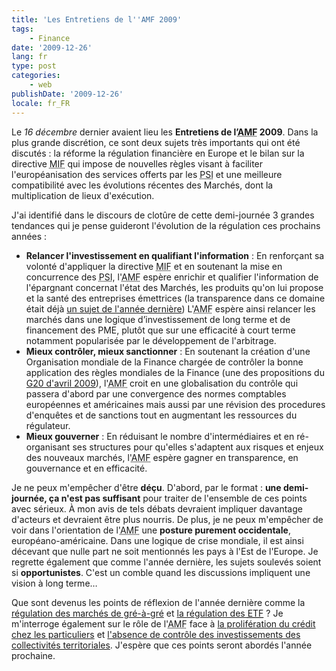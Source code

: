 ```yaml
---
title: 'Les Entretiens de l''AMF 2009'
tags:
    - Finance
date: '2009-12-26'
lang: fr
type: post
categories:
    - web
publishDate: '2009-12-26'
locale: fr_FR
---
```


Le _16 décembre_ dernier avaient lieu les **Entretiens de l’<abbr title="Autorité des Marchés Financiers">AMF</abbr> 2009**. Dans la plus grande discrétion, ce sont deux sujets très importants qui ont été discutés&nbsp;: la réforme la régulation financière en Europe et le bilan sur la directive <abbr title="Marchés d'Instruments Financiers">MIF</abbr> qui impose de nouvelles règles visant à faciliter l'européanisation des services offerts par les <abbr title="Prestataires de Services d'Investissement">PSI</abbr> et une meilleure compatibilité avec les évolutions récentes des Marchés, dont la multiplication de lieux d'exécution.

<!-- more -->

J'ai identifié dans le discours de clotûre de cette demi-journée 3 grandes tendances qui je pense guideront l'évolution de la régulation ces prochains années&nbsp;:

*   **Relancer l'investissement en qualifiant l'information**&nbsp;: En renforçant sa volonté d'appliquer la directive <abbr title="Marchés d'Instruments Financiers">MIF</abbr> et en soutenant la mise en concurrence des <abbr title="Prestataires de Services d'Investissement">PSI</abbr>, l'<abbr title="Autorité des Marchés Financiers">AMF</abbr> espère enrichir et qualifier l'information de l'épargnant concernat l'état des Marchés, les produits qu'on lui propose et la santé des entreprises émettrices (la transparence dans ce domaine était déjà [un sujet de l'année dernière](/2008/12/les-entretiens-de-lamf-2008-33-suivi-du-controle-dans-les-societes-cotees/)) L'<abbr title="Autorité des Marchés Financiers">AMF</abbr> espère ainsi relancer les marchés dans une logique d’investissement de long terme et de financement des PME, plutôt que sur une efficacité à court terme notamment popularisée par le développement de l'arbitrage.
*   **Mieux contrôler, mieux sanctionner**&nbsp;: En soutenant la création d'une Organisation mondiale de la Finance chargée de contrôler la bonne application des règles mondiales de la Finance (une des propositions du [G20 d'avril 2009](/2009/04/g20-et-regulation/)), l'<abbr title="Autorité des Marchés Financiers">AMF</abbr> croit en une globalisation du contrôle qui passera d'abord par une convergence des normes comptables européennes et américaines mais aussi par une révision des procedures d'enquêtes et de sanctions tout en augmentant les ressources du régulateur.
*   **Mieux gouverner**&nbsp;: En réduisant le nombre d'intermédiaires et en ré-organisant ses structures pour qu'elles s'adaptent aux risques et enjeux des nouveaux marchés, l'<abbr title="Autorité des Marchés Financiers">AMF</abbr> espère gagner en transparence, en gouvernance et en efficacité.

Je ne peux m'empêcher d'être **déçu**. D'abord, par le format&nbsp;: **une demi-journée, ça n'est pas suffisant** pour traiter de l'ensemble de ces points avec sérieux. À mon avis de tels débats devraient impliquer davantage d'acteurs et devraient être plus nourris. De plus, je ne peux m'empêcher de voir dans l'orientation de l'<abbr title="Autorité des Marchés Financiers">AMF</abbr> une **posture purement occidentale**, européano-américaine. Dans une logique de crise mondiale, il est ainsi décevant que nulle part ne soit mentionnés les pays à l'Est de l'Europe. Je regrette également que comme l'année dernière, les sujets soulevés soient si **opportunistes**. C'est un comble quand les discussions impliquent une vision à long terme…

Que sont devenus les points de réflexion de l'année dernière comme la [régulation des marchés de gré-à-gré](/2008/12/les-entretiens-de-lamf-2008-23-regulation-des-produits-traites-de-gre-a-gre/) et [la régulation des <abbr title="Exchange Traded Fund">ETF</abbr>](/2008/11/les-entretiens-de-lamf-2008-13-regulation-de-la-gestion-dactifs/)&nbsp;? Je m'interroge également sur le rôle de l'<abbr title="Autorité des Marchés Financiers">AMF</abbr> face à [la prolifération du crédit chez les particuliers](/2009/05/lepidemie-continue/) et [l'absence de contrôle des investissements des collectivités territoriales](/2009/11/collectivite-qui-controle-les-investissements/). J'espère que ces points seront abordés l'année prochaine.
